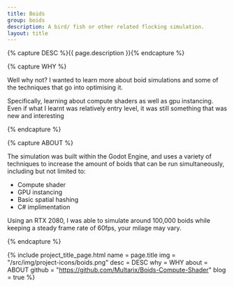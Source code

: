 ```yaml
---
title: Boids
group: boids
description: A bird/ fish or other related flocking simulation.
layout: title
---
```


{% capture DESC %}{{ page.description }}{% endcapture %}


{% capture WHY %}
<p>Well why not? I wanted to learn more about boid simulations and some of the techniques that go into optimising it.</p>
<p>Specifically, learning about compute shaders as well as gpu instancing. Even if what I learnt was relatively entry level, it was still something that was new and interesting</p>
{% endcapture %}


{% capture ABOUT %}
<p>The simulation was built within the Godot Engine, and uses a variety of techniques to increase the amount of boids that can be run simultaneously, including but not limited to:<br>
<ul>
	<li>Compute shader</li>
	<li>GPU instancing</li>
	<li>Basic spatial hashing</li>
	<li>C# implimentation</li>
</ul>
Using an RTX 2080, I was able to simulate around 100,000 boids while keeping a steady frame rate of 60fps, your milage may vary.
</p>
{% endcapture %}


{% include project_title_page.html
	name		= page.title
	img			= "/src/img/project-icons/boids.png"
	desc		= DESC
	why			= WHY
	about 		= ABOUT
	github		= "https://github.com/Multarix/Boids-Compute-Shader"
	blog		= true
%}